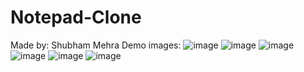 # Notepad-Clone
Made by: Shubham Mehra
Demo images:
![image](https://github.com/shubham-1208/Notepad-Clone/assets/87979238/e2cf4af5-cff5-4396-a1a6-9115c3716920)
![image](https://github.com/shubham-1208/Notepad-Clone/assets/87979238/62671068-e29c-45dc-b948-e9809073405f)
![image](https://github.com/shubham-1208/Notepad-Clone/assets/87979238/38e035b4-1050-40ad-82c1-4f90e962f8c7)
![image](https://github.com/shubham-1208/Notepad-Clone/assets/87979238/3179449e-91d7-46b0-a1a1-0e6a1c9cf474)
![image](https://github.com/shubham-1208/Notepad-Clone/assets/87979238/c564fe2b-55df-4290-a3a6-e59d5d07e144)
![image](https://github.com/shubham-1208/Notepad-Clone/assets/87979238/8664c882-8e5a-46a1-a83c-1fdcb71489af)
